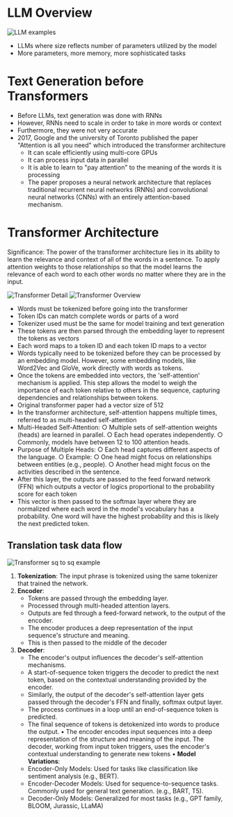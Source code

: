 # LLM Overview

![LLM examples](https://github.com/user-attachments/assets/56ed78bc-1ae5-4069-b4be-c057797d40d1)


- LLMs where size reflects number of parameters utilized by the model
- More parameters, more memory, more sophisticated tasks

# Text Generation before Transformers
- Before LLMs, text generation was done with RNNs
- However, RNNs need to scale in order to take in more words or context
- Furthermore, they were not very accurate
- 2017, Google and the university of Toronto published the paper "Attention is all you need" which introduced the transformer architecture
    - It can scale efficiently using multi-core GPUs
    - It can process input data in parallel
    - It is able to learn to "pay attention" to the meaning of the words it is processing
    - The paper proposes a neural network architecture that replaces traditional recurrent neural networks (RNNs) and convolutional neural networks (CNNs) with an entirely attention-based mechanism. 

# Transformer Architecture 

Significance: The power of the transformer architecture lies in its ability to learn the relevance and context of all of the words in a sentence. To apply attention weights to those relationships so that the model learns the relevance of each word to each other words no matter where they are in the input. 

![Transformer Detail](https://github.com/user-attachments/assets/56463dfe-0fba-417a-a8ff-7be63bd70d41)
![Transformer Overview](https://github.com/user-attachments/assets/f5dda45e-c4de-4830-ba59-97652cb34a24)


- Words must be tokenized before going into the transformer
- Token IDs can match complete words or parts of a word
- Tokenizer used must be the same for model training and text generation
- These tokens are then parsed through the embedding layer to represent the tokens as vectors
- Each word maps to a token ID and each token ID maps to a vector
- Words typically need to be tokenized before they can be processed by an embedding model. However, some embedding models, like Word2Vec and GloVe, work directly with words as tokens.
- Once the tokens are embedded into vectors, the 'self-attention' mechanism is applied. This step allows the model to weigh the importance of each token relative to others in the sequence, capturing dependencies and relationships between tokens.
- Original transformer paper had a vector size of 512
- In the transformer architecture, self-attention happens multiple times, referred to as multi-headed self-attention
- Multi-Headed Self-Attention:
    ○ Multiple sets of self-attention weights (heads) are learned in parallel.
    ○ Each head operates independently.
    ○ Commonly, models have between 12 to 100 attention heads.
- Purpose of Multiple Heads:
    ○ Each head captures different aspects of the language.
    ○ Example:
    ○ One head might focus on relationships between entities (e.g., people).
    ○ Another head might focus on the activities described in the sentence.
- After this layer, the outputs are passed to the feed forward network (FFN) which outputs a vector of logics proportional to the probability score for each token
- This vector is then passed to the softmax layer where they are normalized where each word in the model's vocabulary has a probability. One word will have the highest probability and this is likely the next predicted token. 

## Translation task data flow
![Transformer sq to sq example](https://github.com/user-attachments/assets/abc75d7b-76af-4615-bca6-03619e6c731d)

1. **Tokenization**: The input phrase is tokenized using the same tokenizer that trained the network.
2. **Encoder**:
    - Tokens are passed through the embedding layer.
    - Processed through multi-headed attention layers.
    - Outputs are fed through a feed-forward network, to the output of the encoder.
    - The encoder produces a deep representation of the input sequence's structure and meaning.
    - This is then passed to the middle of the decoder
3. **Decoder**:
    - The encoder's output influences the decoder's self-attention mechanisms.
    - A start-of-sequence token triggers the decoder to predict the next token, based on the contextual understanding provided by the encoder.
    - Similarly, the output of the decoder's self-attention layer gets passed through the decoder's FFN and finally, softmax output layer. 
    - The process continues in a loop until an end-of-sequence token is predicted.
    - The final sequence of tokens is detokenized into words to produce the output.
• The encoder encodes input sequences into a deep representation of the structure and meaning of the input. The decoder, working from input token triggers, uses the encoder's contextual understanding to generate new tokens
• **Model Variations**:
    - Encoder-Only Models: Used for tasks like classification like sentiment analysis (e.g., BERT).
    - Encoder-Decoder Models: Used for sequence-to-sequence tasks. Commonly used for general text generation. (e.g., BART, T5).
    - Decoder-Only Models: Generalized for most tasks (e.g., GPT family, BLOOM, Jurassic, LLaMA)
